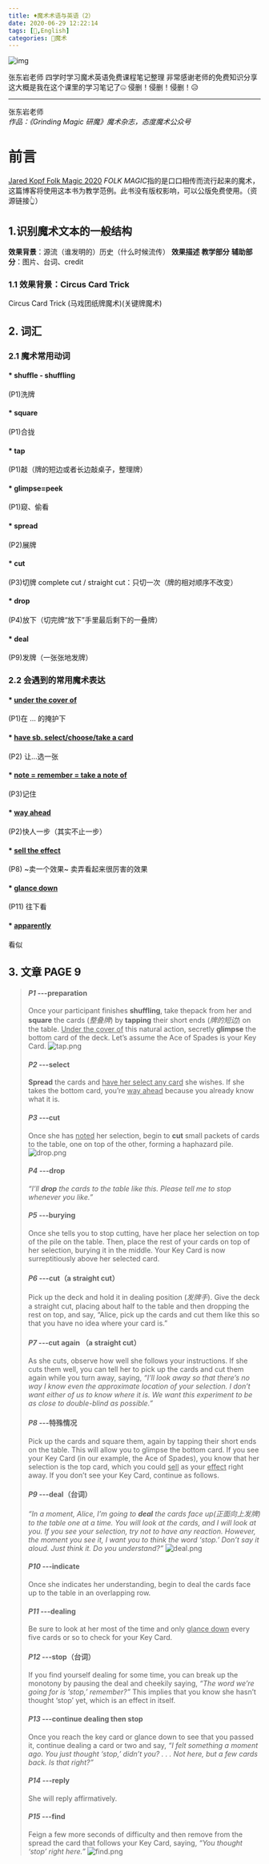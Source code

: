 ```yaml
---
title: ♦魔术术语与英语（2）
date: 2020-06-29 12:22:14
tags: [🎩,English]
categories: 🎩魔术
---
```

![img](https://cdn.jsdelivr.net/gh/ZHEGExyy/front/folk%20magic.png)

张东岩老师 四学时学习魔术英语免费课程笔记整理
非常感谢老师的免费知识分享
这大概是我在这个课里的学习笔记了🤐
侵删！侵删！侵删！😥
<!--more-->
---
张东岩老师  
*作品：《Grinding Magic 研魔》魔术杂志，态度魔术公众号*
# 前言
[Jared Kopf Folk Magic 2020](https://cdn.jsdelivr.net/gh/ZHEGExyy/front/Jared%20Kopf%20Folk%20Magic%202020.pdf "Jared Kopf Folk Magic 2020")
*FOLK MAGIC*指的是口口相传而流行起来的魔术，这篇博客将使用这本书为教学范例。此书没有版权影响，可以公版免费使用。（资源链接👆）
## 1.识别魔术文本的一般结构
**效果背景**：源流（谁发明的）历史（什么时候流传）
**效果描述**
**教学部分**
**辅助部分**：图片、台词、credit
### 1.1 效果背景：Circus Card Trick
Circus Card Trick (马戏团纸牌魔术)(关键牌魔术)

## 2. 词汇
### 2.1 魔术常用动词
#### * **shuffle - shuffling**
(P1)洗牌
#### * **square**
(P1)合拢
#### * **tap**
(P1)敲（牌的短边或者长边敲桌子，整理牌）
#### * **glimpse=peek**
(P1)窥、偷看
#### * **spread**
(P2)展牌
#### * **cut**
(P3)切牌     complete cut / straight cut：只切一次（牌的相对顺序不改变）
#### * **drop**
(P4)放下（切完牌“放下”手里最后剩下的一叠牌）
#### * **deal**
(P9)发牌（一张张地发牌）



### 2.2 会遇到的常用魔术表达
#### * <u>under the cover of</u> 
(P1)在 … 的掩护下
#### * <u>have sb. select/choose/take a card</u> 
(P2) 让…选一张
#### * <u>note = remember = take a note of</u> 
(P3)记住
#### * <u>way ahead</u> 
(P2)快人一步（其实不止一步）
#### * <u>sell the effect</u> 
(P8) ~卖一个效果~ 卖弄看起来很厉害的效果
#### * <u>glance down</u> 
(P11) 往下看
#### * <u>apparently</u> 
 看似

## 3. 文章 PAGE 9

>#### *P1* ---preparation
>Once your participant finishes **shuffling**, take thepack from her and **square** the cards (*整叠牌*) by **tapping** their short ends (*牌的短边*) on the table. <u>Under the cover of</u> this natural action, secretly **glimpse** the bottom card of the deck. Let’s assume the Ace of Spades is your Key Card.
![tap.png](https://i.loli.net/2020/07/04/DvHFaBknoJGWEwO.png)
>#### *P2* ---select
>**Spread** the cards and <u>have her select any card</u> she wishes. If she takes the bottom card, you’re <u>way ahead</u> because you already know what it is.
>#### *P3* ---cut
>Once she has <u>noted</u> her selection, begin to **cut** small packets of cards to the table, one on top of the other, forming a haphazard pile.
![drop.png](https://i.loli.net/2020/07/04/b43VSozcKpTdRCj.png)
>#### *P4* ---drop
>*“I’ll **drop** the cards to the table like this. Please tell me to stop whenever you like.”*
>#### *P5* ---burying
>Once she tells you to stop cutting, have her place her selection on top of the pile on the table. Then, place the rest of your cards on top of her selection, burying it in the middle. Your Key Card is now surreptitiously above her selected card.
>#### *P6* ---cut（a straight cut）
>Pick up the deck and hold it in dealing position (*发牌手*). Give the deck a straight cut, placing about half to the table and then dropping the rest on top, and say, “Alice, pick up the cards and cut them like this so that you have no idea where your card is.”
>#### *P7* ---cut again （a straight cut）
>As she cuts, observe how well she follows your instructions. If she cuts them well, you can tell her to pick up the cards and cut them again while you turn away, saying, *“I’ll look away so that there’s no way I know even the approximate location of your selection. I don’t want either of us to know where it is. We want this experiment to be as close to double-blind as possible.”*
>#### *P8* ---特殊情况
>Pick up the cards and square them, again by tapping their short ends on the table. This will allow you to glimpse the bottom card. If you see your Key Card (in our example, the Ace of Spades), you know that her selection is the top card, which you could <u>sell</u> as your <u>effect</u> right away. If you don’t see your Key Card, continue as follows.
>#### *P9* ---deal（台词）
>*“In a moment, Alice, I’m going to ***deal*** the cards face up(正面向上发牌) to the table one at a time. You will look at the cards, and I will look at you. If you see your selection, try not to have any reaction. However, the moment you see it, I want you to think the word ‘stop.’ Don’t say it aloud. Just think it. Do you understand?”*
![deal.png](https://i.loli.net/2020/07/05/4GxpBu9iStAqoW1.png)
>#### *P10* ---indicate
>Once she indicates her understanding, begin to deal the cards face up to the table in an overlapping row.
>#### *P11* ---dealing
>Be sure to look at her most of the time and only <u>glance down</u> every five cards or so to check for your Key Card.
>#### *P12* ---stop（台词）
>If you find yourself dealing for some time, you can break up the monotony by pausing the deal and cheekily saying, *“The word we’re going for is ‘stop,’ remember?”* This implies that you know she hasn’t thought ‘stop’ yet, which is an effect in itself.
>#### *P13* ---continue dealing then stop
>Once you reach the key card or glance down to see that you passed it, continue dealing a card or two and say, *“I felt something a moment ago. You just thought ‘stop,’ didn’t you? . . . Not here, but a few cards back. Is that right?”*
>#### *P14* ---reply
>She will reply affirmatively.
>#### *P15* ---find
>Feign a few more seconds of difficulty and then remove from the spread the card that follows your Key Card, saying, *“You thought ‘stop’ right here.”*
![find.png](https://i.loli.net/2020/07/05/6iExNR2Fzm1BDeP.png)